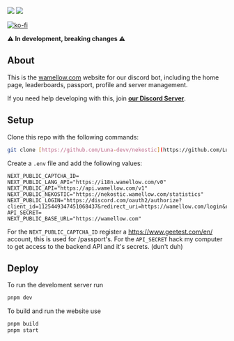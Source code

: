 [![](https://img.shields.io/discord/828676951023550495?color=5865F2&logo=discord&logoColor=white)](https://lunish.nl/support)
![](https://img.shields.io/github/repo-size/Luna-devv/mellow-web?maxAge=3600)

[![ko-fi](https://ko-fi.com/img/githubbutton_sm.svg)](https://ko-fi.com/I3I6AFVAP)

**⚠️ In development, breaking changes ⚠️**

## About
This is the [wamellow.com](https://wamellow.com) website for our discord bot, including the home page, leaderboards, passport, profile and server management.

If you need help developing with this, join **[our Discord Server](https://discord.com/invite/yYd6YKHQZH)**.

## Setup
Clone this repo with the following commands:

```bash
git clone [https://github.com/Luna-devv/nekostic](https://github.com/Luna-devv/mellow-web)
```

Create a `.env` file and add the following values:
```env
NEXT_PUBLIC_CAPTCHA_ID=
NEXT_PUBLIC_LANG_API="https://i18n.wamellow.com/v0"
NEXT_PUBLIC_API="https://api.wamellow.com/v1"
NEXT_PUBLIC_NEKOSTIC="https://nekostic.wamellow.com/statistics"
NEXT_PUBLIC_LOGIN="https://discord.com/oauth2/authorize?client_id=1125449347451068437&redirect_uri=https://wamellow.com/login&response_type=code"
API_SECRET=
NEXT_PUBLIC_BASE_URL="https://wamellow.com"
```
For the `NEXT_PUBLIC_CAPTCHA_ID` register a https://www.geetest.com/en/ account, this is used for /passport's. For the `API_SECRET` hack my computer to get access to the backend API and it's secrets. (dun't duh)

## Deploy

To run the develoment server run
```bash
pnpm dev
```

To build and run the website use
```bash
pnpm build
pnpm start
```
